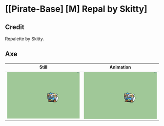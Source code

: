 # [\[Pirate-Base\] \[M\] Repal by Skitty]

## Credit

Repalette by Skitty.

## Axe

| Still | Animation |
| :---: | :-------: |
| ![Axe still](./Axe_000.png) | ![Axe animation](./Axe.gif) |
